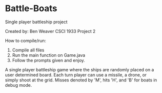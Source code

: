 # Battle-Boats
Single player battleship project

Created by: Ben Weaver
CSCI 1933 Project 2

How to compile/run:
1. Compile all files
2. Run the main function on Game.java
3. Follow the prompts given and enjoy.

A single player battleship game where the ships are randomly placed on a user determined board. Each turn player can use a missile, a drone, or simply shoot at the 
grid. Misses denoted by 'M', hits 'H', and 'B' for boats in debug mode.
